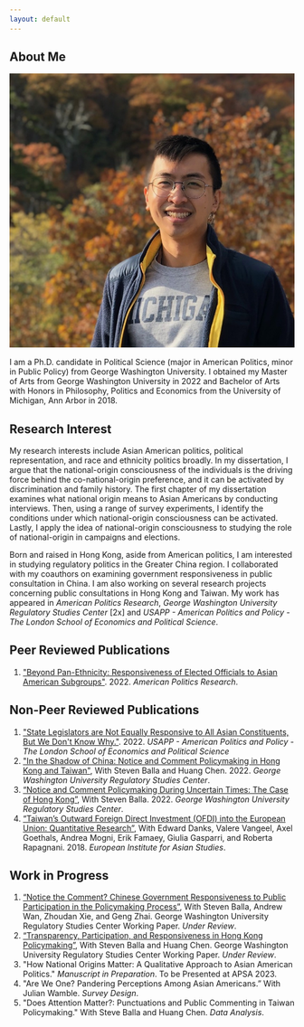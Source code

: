 ```yaml
---
layout: default
---
```


## About Me

<img class="profile-picture" src="IMG_3954-2.jpg">

I am a Ph.D. candidate in Political Science (major in American Politics, minor in Public Policy) from George Washington University. I obtained my Master of Arts from George Washington University in 2022 and Bachelor of Arts with Honors in Philosophy, Politics and Economics from the University of Michigan, Ann Arbor in 2018.

## Research Interest

My research interests include Asian American politics, political representation, and race and ethnicity politics broadly. In my dissertation, I argue that the national-origin consciousness of the individuals is the driving force behind the co-national-origin preference, and it can be activated by discrimination and family history. The first chapter of my dissertation examines what national origin means to Asian Americans by conducting interviews. Then, using a range of survey experiments, I identify the conditions under which national-origin consciousness can be activated. Lastly, I apply the idea of national-origin consciousness to studying the role of national-origin in campaigns and elections.

Born and raised in Hong Kong, aside from American politics, I am interested in studying regulatory politics in the Greater China region. I collaborated with my coauthors on examining government responsiveness in public consultation in China. I am also working on several research projects concerning public consultations in Hong Kong and Taiwan. My work has appeared in *American Politics Research*, *George Washington University Regulatory Studies Center* [2x] and *USAPP - American Politics and Policy - The London School of Economics and Political Science*.

## Peer Reviewed Publications
1. ["Beyond Pan-Ethnicity: Responsiveness of Elected Officials to Asian American Subgroups"](https://doi.org/10.1177/1532673X221139758). 2022. *American Politics Research*.

## Non-Peer Reviewed Publications
1. ["State Legislators are Not Equally Responsive to All Asian Constituents, But We Don't Know Why."](https://blogs.lse.ac.uk/usappblog/2022/12/09/state-legislators-are-not-equally-responsive-to-all-asian-constituents-but-we-dont-know-why/). 2022. *USAPP - American Politics and Policy - The London School of Economics and Political Science*
2. ["In the Shadow of China: Notice and Comment Policymaking in Hong Kong and Taiwan"](https://regulatorystudies.columbian.gwu.edu/shadow-china), With Steven Balla and Huang Chen. 2022. *George Washington University Regulatory Studies Center*.
3. [“Notice and Comment Policymaking During Uncertain Times: The Case of Hong Kong”](https://regulatorystudies.columbian.gwu.edu/notice-and-comment-policymaking-during-uncertain-times), With Steven Balla. 2022. *George Washington University Regulatory Studies Center*.
4. [“Taiwan’s Outward Foreign Direct Investment (OFDI) into the European Union: Quantitative Research”](https://www.eias.org/wp-content/uploads/2016/03/Taiwan-Investment-Report-Quantitative-Final-Version-1.pdf?_ga=2.194060584.406527338.1644984222-1387559483.1644774219), With Edward Danks, Valere Vangeel, Axel Goethals, Andrea Mogni, Erik Famaey, Giulia Gasparri, and Roberta Rapagnani. 2018. *European Institute for Asian Studies*.

## Work in Progress
1. [“Notice the Comment? Chinese Government Responsiveness to Public Participation in the Policymaking Process”](https://regulatorystudies.columbian.gwu.edu/sites/g/files/zaxdzs4751/files/2022-11/chinese_government_responsiveness_rsc_working_paper_zxie_11-30-2022.pdf), With Steven Balla, Andrew Wan, Zhoudan Xie, and Geng Zhai. George Washington University Regulatory Studies Center Working Paper. *Under Review*.
2. [“Transparency, Participation, and Responsiveness in Hong Kong Policymaking”](https://regulatorystudies.columbian.gwu.edu/transparency-participation-and-responsiveness-hong-kong-consultative-policymaking), With Steven Balla and Huang Chen. George Washington University Regulatory Studies Center Working Paper. *Under Review*.
3. "How National Origins Matter: A Qualitative Approach to Asian American Politics." *Manuscript in Preparation*. To be Presented at APSA 2023.
4. "Are We One? Pandering Perceptions Among Asian Americans.” With Julian Wamble. *Survey Design*.
5. "Does Attention Matter?: Punctuations and Public Commenting in Taiwan Policymaking." With Steve Balla and Huang Chen. *Data Analysis*.


